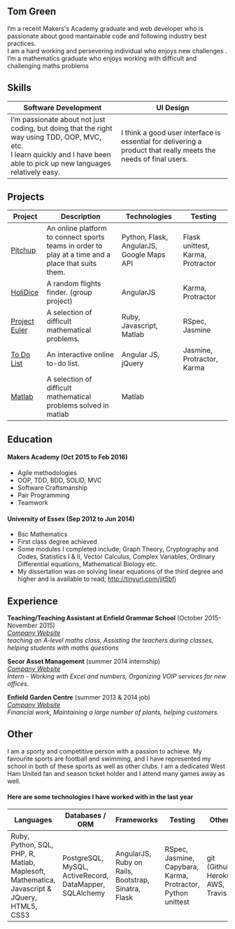 
## Tom Green

I’m a recent Makers's Academy graduate and web developer who is passionate about good mantainable code and following industry best practices.<br>
I am a hard working and persevering individual who enjoys new challenges .<br>
I’m a mathematics graduate who enjoys working with difficult and challenging maths problems

## Skills

Software Development | UI Design
--- | ---
I’m passionate about not just coding, but doing that the right way using TDD, OOP, MVC, etc.<br> I learn quickly and I have been able to pick up new languages relatively easy. | I think a good user interface is essential for delivering a product that really meets the needs of final users.
## Projects

Project | Description | Technologies | Testing
--- | --- | --- | ---
[Pitchup](https://github.com/Tmgree/pitchup) | An online platform to connect sports teams in order to play at a time and a place that suits them. | Python, Flask, AngularJS, Google Maps API | Flask unittest, Karma, Protractor
[HoliDice](https://github.com/Tmgree/HoliDice) | A random flights finder. (group project) |  AngularJS | Karma, Protractor
[Project Euler](https://github.com/Tmgree/Project_Euler_problems) | A selection of difficult mathematical problems. | Ruby, Javascript, Matlab |  RSpec, Jasmine
[To Do List](https://github.com/Tmgree/todo_challenge) | An interactive online to-do list. | Angular JS, jQuery |  Jasmine, Protractor, Karma
[Matlab](https://github.com/Tmgree/Matlab_labs) | A selection of difficult mathematical problems solved in matlab | Matlab |


## Education

#### Makers Academy (Oct 2015 to Feb 2016)

- Agile methodologies
- OOP, TDD, BDD, SOLID, MVC
- Software Craftsmanship
- Pair Programming
- Teamwork

#### University of Essex (Sep 2012 to Jun 2014)

- Bsc Mathematics
- First class degree achieved
- Some modules I completed include; Graph Theory, Cryptography and Codes, Statistics I & II, Vector Calculus, Complex Variables, Ordinary Differential equations, Mathematical Biology etc.
- My dissertation was on solving linear equations of the third degree and higher and is available to read; http://tinyurl.com/jjt5bfj


## Experience

**Teaching/Teaching Assistant at Enfield Grammar School** (October 2015-November 2015)<br>
_[Company Website](http://www.enfieldgrammar.com/)_<br>
*teaching an A-level maths class, Assisting the teachers during classes, helping students with maths questions*  

**Secor Asset Management** (summer 2014 internship)<br>
_[Company Website](http://www.secor-am.com/)_<br>
*Intern - Working with Excel and numbers, Organizing VOIP services for new offices.*

**Enfield Garden Centre** (summer 2013 & 2014 job)<br>
_[Company Website](http://www.wyevalegardencentres.co.uk/garden-centres/Enfield/K)_<br>
*Financial work, Maintaining a large number of plants, helping customers.*

## Other
I am a sporty and competitive person with a passion to achieve. My favourite sports are football and swimming, and I have represented my school in both of these sports as well as other clubs. I am a dedicated West Ham United fan and season ticket holder and I attend many games away as well.


#### Here are some technologies I have worked with in the last year

| Languages | Databases / ORM | Frameworks  | Testing | Others
|---|---|---|---|---|
| Ruby, Python, SQL, PHP, R, Matlab, Maplesoft, Mathematica, Javascript & JQuery, HTML5, CSS3 | PostgreSQL, MySQL, ActiveRecord, DataMapper, SQLAlchemy | AngularJS, Ruby on Rails, Bootstrap, Sinatra, Flask | RSpec, Jasmine, Capybara, Karma, Protractor, Python unittest | git (Github), Heroku, AWS, Travis
